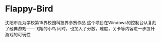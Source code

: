 # Flappy-Bird
沈阳市垚为学校第15界校园科技界参赛作品<cp>
这个项目在Windows的控制台从复刻了经典游戏——飞翔的小鸟<cp>
同时，也加入了分数，难度，关卡等内容进一步提升游戏的可玩性
